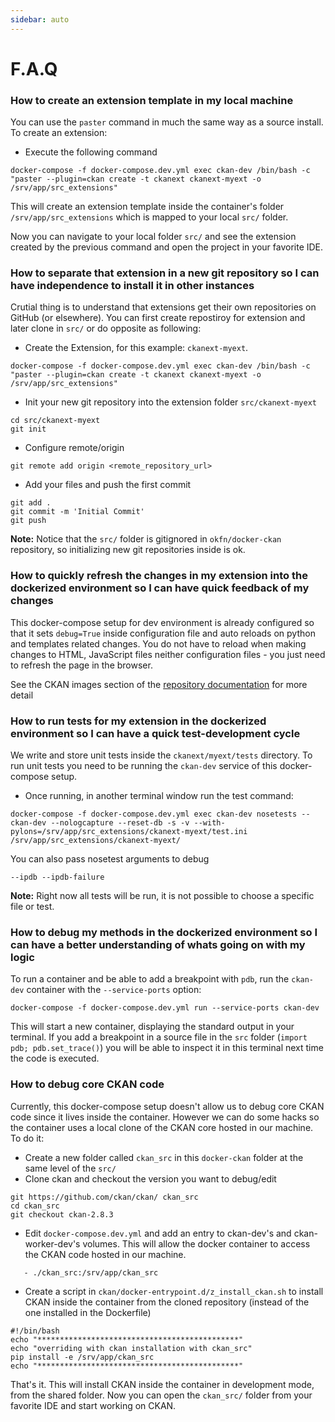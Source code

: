 ```yaml
---
sidebar: auto
---
```


# F.A.Q
### How to create an extension template in my local machine

You can use the `paster` command in much the same way as a source install. To create an extension:

* Execute the following command
```
docker-compose -f docker-compose.dev.yml exec ckan-dev /bin/bash -c "paster --plugin=ckan create -t ckanext ckanext-myext -o /srv/app/src_extensions"
```
This will create an extension template inside the container's folder `/srv/app/src_extensions` which is mapped to your local `src/` folder.

Now you can navigate to your local folder `src/` and see the extension created by the previous command and open the project in your favorite IDE.


### How to separate that extension in a new git repository so I can have independence to install it in other instances

Crutial thing is to understand that extensions get their own repositories on GitHub (or elsewhere). You can first create repostiroy for extension and later clone in `src/` or do opposite as following:

* Create the Extension, for this example: `ckanext-myext`.
```
docker-compose -f docker-compose.dev.yml exec ckan-dev /bin/bash -c "paster --plugin=ckan create -t ckanext ckanext-myext -o /srv/app/src_extensions"
```

* Init your new git repository into the extension folder `src/ckanext-myext`
```
cd src/ckanext-myext
git init
```
* Configure remote/origin
```
git remote add origin <remote_repository_url>
```
* Add your files and push the first commit
```
git add .
git commit -m 'Initial Commit'
git push
```

**Note:** Notice that the `src/` folder is gitignored in `okfn/docker-ckan` repository, so initializing new git repositories inside is ok.

### How to quickly refresh the changes in my extension into the dockerized environment so I can have quick feedback of my changes

This docker-compose setup for dev environment is already configured so that it sets `debug=True` inside configuration file and auto reloads on python and templates related changes. You do not have to reload when making changes to HTML, JavaScript files neither configuration files - you just need to refresh the page in the browser.

See the CKAN images section of the [repository documentation](https://github.com/okfn/docker-ckan#ckan-images) for more detail

### How to run tests for my extension in the dockerized environment so I can have a quick test-development cycle

We write and store unit tests inside the `ckanext/myext/tests` directory. To run unit tests you need to be running the `ckan-dev` service of this docker-compose setup.

* Once running, in another terminal window run the test command:
```
docker-compose -f docker-compose.dev.yml exec ckan-dev nosetests --ckan-dev --nologcapture --reset-db -s -v --with-pylons=/srv/app/src_extensions/ckanext-myext/test.ini /srv/app/src_extensions/ckanext-myext/
```

You can also pass nosetest arguments to debug
```
--ipdb --ipdb-failure
```

**Note:** Right now all tests will be run, it is not possible to choose a specific file or test.

### How to debug my methods in the dockerized environment so I can have a better understanding of whats going on with my logic

To run a container and be able to add a breakpoint with `pdb`, run the `ckan-dev` container with the `--service-ports` option:

```
docker-compose -f docker-compose.dev.yml run --service-ports ckan-dev
```

This will start a new container, displaying the standard output in your terminal. If you add a breakpoint in a source file in the `src` folder (`import pdb; pdb.set_trace()`) you will be able to inspect it in this terminal next time the code is executed.

### How to debug core CKAN code

Currently, this docker-compose setup doesn't allow us to debug core CKAN code since it lives inside the container. However we can do some hacks so the container uses a local clone of the CKAN core hosted in our machine. To do it:

- Create a new folder called `ckan_src` in this `docker-ckan` folder at the same level of the `src/`
- Clone ckan and checkout the version you want to debug/edit

```
git https://github.com/ckan/ckan/ ckan_src
cd ckan_src
git checkout ckan-2.8.3
```

- Edit `docker-compose.dev.yml` and add an entry to ckan-dev's and ckan-worker-dev's volumes. This will allow the docker container to access the CKAN code hosted in our machine.

```
   - ./ckan_src:/srv/app/ckan_src
```

- Create a script in `ckan/docker-entrypoint.d/z_install_ckan.sh` to install CKAN inside the container from the cloned repository (instead of the one installed in the Dockerfile)

```
#!/bin/bash
echo "*********************************************"
echo "overriding with ckan installation with ckan_src"
pip install -e /srv/app/ckan_src
echo "*********************************************"
```

That's it. This will install CKAN inside the container in development mode, from the shared folder. Now you can open the `ckan_src/` folder from your favorite IDE and start working on CKAN.